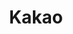 ---
layout: showcase
title: "Kakao"
android: https://play.google.com/store/apps/details?id=com.drderico.kakao
website: https://play.google.com/store/apps/details?id=com.drderico.kakao
---